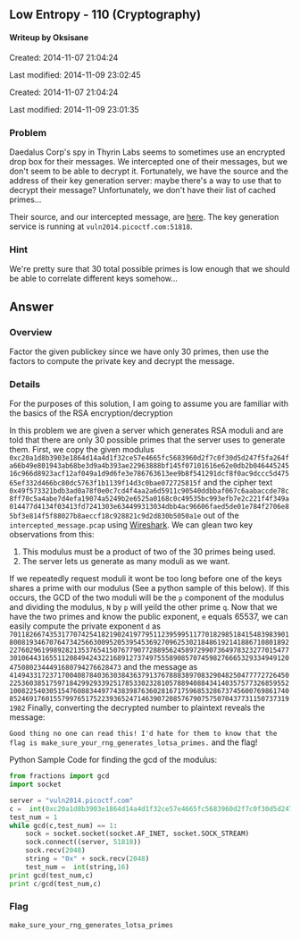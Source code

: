 ## Low Entropy - 110 (Cryptography) ##
#### Writeup by Oksisane

Created: 2014-11-07 21:04:24

Last modified: 2014-11-09 23:02:45


Created: 2014-11-07 21:04:24

Last modified: 2014-11-09 23:01:35


### Problem ###

Daedalus Corp's spy in Thyrin Labs seems to sometimes use an encrypted drop box for their messages. We intercepted one of their messages, but we don't seem to be able to decrypt it. Fortunately, we have the source and the address of their key generation server: maybe there's a way to use that to decrypt their message? Unfortunately, we don't have their list of cached primes...

Their source, and our intercepted message, are [here](https://picoctf.com/problem-static/crypto/low-entropy/handout.zip). The key generation service is running at `vuln2014.picoctf.com:51818`.

### Hint ###

We're pretty sure that 30 total possible primes is low enough that we should be able to correlate different keys somehow...


## Answer ##

### Overview ###

Factor the given publickey since we have only 30 primes, then use the factors to compute the private key and decrypt the message.

### Details ###
For the purposes of this solution, I am going to assume you are familiar with the basics of the RSA encryption/decryption

In this problem we are given a server which generates RSA moduli and are told that there are only 30 possible primes that the server uses to generate them. First, we copy the given modulus `0xc20a1d8b3903e1864d14a4d1f32ce57e4665fc5683960d2f7c0f30d5d247f5fa264fa66b49e801943ab68be3d9a4b393ae22963888bf145f07101616e62e0db2b04644524516c966d8923acf12af049a1d9d6fe3e786763613ee9b8f541291dcf8f0ac9dccc5d47565ef332d466bc80dc5763f1b1139f14d3c0bae072725815f` and the cipher text
`0x49f573321bdb3ad0a78f0e0c7cd4f4aa2a6d5911c90540ddbbaf067c6aabaccde78c8ff70c5a4abe7d4efa19074a5249b2e6525a0168c0c49535bc993efb7e2c221f4f349a014477d4134f03413fd7241303e634499313034dbb4ac96606faed5de01e784f2706e85bf3e814f5f88027b8aeccf18c928821c9d2d830b5050a1e` out of the `intercepted_message.pcap` using [Wireshark](https://www.wireshark.org/). We can glean two key observations from this:
1. This modulus must be a product of two of the 30 primes being used.
2. The server lets us generate as many moduli as we want.

If we repeatedly request moduli it wont be too long before one of the keys shares a prime with our modulus (See a python sample of this below). If this occurs, the GCD of the two moduli will be the `p` component of the modulus and dividing the modulus, `N` by `p` will yeild the other prime `q`. Now that we have the two primes and know the public exponent, `e` equals 65537, we can easily compute the private exponent `d` as `70118266743531770742541821902419779511239599511770182985184154839839018008193467076473425663009520539545369270962530218486192141886710801892227602961998928213537654150767790772889562458972990736497832327701547730106443165511208494243221689127374975558908570745982766653293349491204750802344491680794276628473` and the message as `41494331723717004087840363038436379137678883897083290482504777727264502253603851759718429929339251785330232810578894088434140357577326859552100822540305154760883449774383987636028167175968532867374560076986174085246917601557997651752239365247146390720857679075750704377311507373191982`
Finally, converting the decrypted number to plaintext reveals the message:

`Good thing no one can read this! I'd hate for them to know that the flag is make_sure_your_rng_generates_lotsa_primes.`
and the flag!

Python Sample Code for finding the gcd of the modulus:
```python
from fractions import gcd
import socket

server = "vuln2014.picoctf.com"
c =  int(0xc20a1d8b3903e1864d14a4d1f32ce57e4665fc5683960d2f7c0f30d5d247f5fa264fa66b49e801943ab68be3d9a4b393ae22963888bf145f07101616e62e0db2b04644524516c966d8923acf12af049a1d9d6fe3e786763613ee9b8f541291dcf8f0ac9dccc5d47565ef332d466bc80dc5763f1b1139f14d3c0bae072725815f)
test_num = 1
while gcd(c,test_num) == 1:
    sock = socket.socket(socket.AF_INET, socket.SOCK_STREAM)
    sock.connect((server, 51818))
    sock.recv(2048)
    string = "0x" + sock.recv(2048)
    test_num =  int(string,16)
print gcd(test_num,c)
print c/gcd(test_num,c)

```
### Flag ###

    make_sure_your_rng_generates_lotsa_primes

